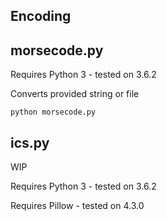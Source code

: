 Encoding 
----

## morsecode.py
Requires Python 3 - tested on 3.6.2

Converts provided string or file 

```
python morsecode.py
```

## ics.py
WIP

Requires Python 3 - tested on 3.6.2 

Requires Pillow - tested on 4.3.0


